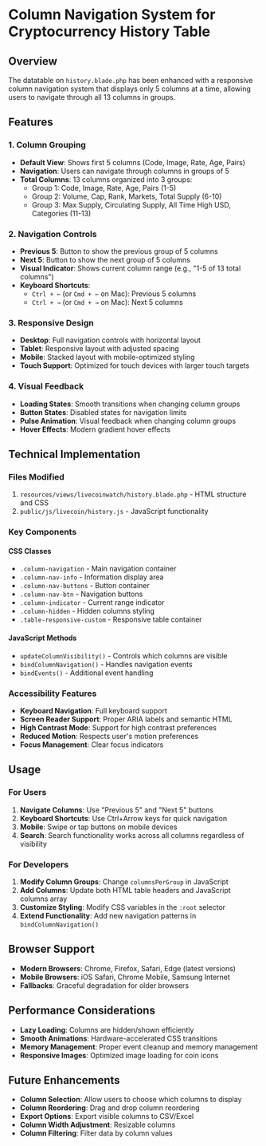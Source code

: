 # Column Navigation System for Cryptocurrency History Table

## Overview

The datatable on `history.blade.php` has been enhanced with a responsive column navigation system that displays only 5 columns at a time, allowing users to navigate through all 13 columns in groups.

## Features

### 1. Column Grouping
- **Default View**: Shows first 5 columns (Code, Image, Rate, Age, Pairs)
- **Navigation**: Users can navigate through columns in groups of 5
- **Total Columns**: 13 columns organized into 3 groups:
  - Group 1: Code, Image, Rate, Age, Pairs (1-5)
  - Group 2: Volume, Cap, Rank, Markets, Total Supply (6-10)
  - Group 3: Max Supply, Circulating Supply, All Time High USD, Categories (11-13)

### 2. Navigation Controls
- **Previous 5**: Button to show the previous group of 5 columns
- **Next 5**: Button to show the next group of 5 columns
- **Visual Indicator**: Shows current column range (e.g., "1-5 of 13 total columns")
- **Keyboard Shortcuts**: 
  - `Ctrl + ←` (or `Cmd + ←` on Mac): Previous 5 columns
  - `Ctrl + →` (or `Cmd + →` on Mac): Next 5 columns

### 3. Responsive Design
- **Desktop**: Full navigation controls with horizontal layout
- **Tablet**: Responsive layout with adjusted spacing
- **Mobile**: Stacked layout with mobile-optimized styling
- **Touch Support**: Optimized for touch devices with larger touch targets

### 4. Visual Feedback
- **Loading States**: Smooth transitions when changing column groups
- **Button States**: Disabled states for navigation limits
- **Pulse Animation**: Visual feedback when changing column groups
- **Hover Effects**: Modern gradient hover effects

## Technical Implementation

### Files Modified
1. `resources/views/livecoinwatch/history.blade.php` - HTML structure and CSS
2. `public/js/livecoin/history.js` - JavaScript functionality

### Key Components

#### CSS Classes
- `.column-navigation` - Main navigation container
- `.column-nav-info` - Information display area
- `.column-nav-buttons` - Button container
- `.column-nav-btn` - Navigation buttons
- `.column-indicator` - Current range indicator
- `.column-hidden` - Hidden columns styling
- `.table-responsive-custom` - Responsive table container

#### JavaScript Methods
- `updateColumnVisibility()` - Controls which columns are visible
- `bindColumnNavigation()` - Handles navigation events
- `bindEvents()` - Additional event handling

### Accessibility Features
- **Keyboard Navigation**: Full keyboard support
- **Screen Reader Support**: Proper ARIA labels and semantic HTML
- **High Contrast Mode**: Support for high contrast preferences
- **Reduced Motion**: Respects user's motion preferences
- **Focus Management**: Clear focus indicators

## Usage

### For Users
1. **Navigate Columns**: Use "Previous 5" and "Next 5" buttons
2. **Keyboard Shortcuts**: Use Ctrl+Arrow keys for quick navigation
3. **Mobile**: Swipe or tap buttons on mobile devices
4. **Search**: Search functionality works across all columns regardless of visibility

### For Developers
1. **Modify Column Groups**: Change `columnsPerGroup` in JavaScript
2. **Add Columns**: Update both HTML table headers and JavaScript columns array
3. **Customize Styling**: Modify CSS variables in the `:root` selector
4. **Extend Functionality**: Add new navigation patterns in `bindColumnNavigation()`

## Browser Support
- **Modern Browsers**: Chrome, Firefox, Safari, Edge (latest versions)
- **Mobile Browsers**: iOS Safari, Chrome Mobile, Samsung Internet
- **Fallbacks**: Graceful degradation for older browsers

## Performance Considerations
- **Lazy Loading**: Columns are hidden/shown efficiently
- **Smooth Animations**: Hardware-accelerated CSS transitions
- **Memory Management**: Proper event cleanup and memory management
- **Responsive Images**: Optimized image loading for coin icons

## Future Enhancements
- **Column Selection**: Allow users to choose which columns to display
- **Column Reordering**: Drag and drop column reordering
- **Export Options**: Export visible columns to CSV/Excel
- **Column Width Adjustment**: Resizable columns
- **Column Filtering**: Filter data by column values 
